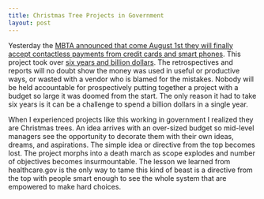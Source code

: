 ```yaml
---
title: Christmas Tree Projects in Government
layout: post
---
```

Yesterday the [MBTA announced that come August 1st they will finally accept contactless payments from credit cards and smart phones](https://www.mbta.com/news/2024-07-09/new-ways-pay-mbta-announces-contactless-payments-accepted-onboard-buses-green-line?utm_term=subway&utm_campaign=curated-content&utm_content=New+Ways+to+Pay%3A+MBTA+Announces+Contactless+Payments+Accepted+Onboard+Buses%2C+Green+Line+Trolleys%2C+Mattapan+Line+Trolleys%2C+and+at+Subway+Fare+Gates+Starting+August+1&utm_medium=news&utm_source=homepage). This project took over [six years and billion dollars](https://www.bostonglobe.com/2024/07/09/metro/no-charlie-card-needed-on-mbta-bus-subway-august-1/?p1=BGSearch_Overlay_Results). The retrospectives and reports will no doubt show the money was used in useful or productive ways, or wasted with a vendor who is blamed for the mistakes. Nobody will be held accountable for prospectively putting together a project with a budget so large it was doomed from the start. The only reason it had to take six years is it can be a challenge to spend a billion dollars in a single year.

When I experienced projects like this working in government I realized they are Christmas trees. An idea arrives with an over-sized budget so mid-level managers see the opportunity to decorate them with their own ideas, dreams, and aspirations. The simple idea or directive from the top becomes lost. The project morphs into a death march as scope explodes and number of objectives becomes insurmountable. The lesson we learned from healthcare.gov is the only way to tame this kind of beast is a directive from the top with people smart enough to see the whole system that are empowered to make hard choices.

